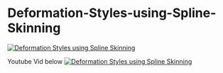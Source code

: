 # Deformation-Styles-using-Spline-Skinning

[![Deformation Styles using Spline Skinning](http://i.imgur.com/wfgSRcN.png)](http://dl.acm.org/citation.cfm?id=1272690.1272710)

Youtube Vid below
[![Deformation Styles using Spline Skinning](http://img.youtube.com/vi/QwTMAn7faW4/0.jpg)](http://www.youtube.com/watch?v=QwTMAn7faW4)
